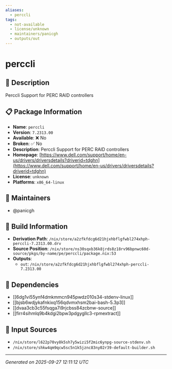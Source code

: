 ```yaml
---
aliases:
  - perccli
tags:
  - not-available
  - license/unknown
  - maintainers/panicgh
  - outputs/out
---
```


# perccli

## 📝 Description

Perccli Support for PERC RAID controllers

## 📋 Package Information

- **Name**: `perccli`
- **Version**: `7.2313.00`
- **Available**: ❌ No
- **Broken**: ✅ No
- **Description**: Perccli Support for PERC RAID controllers
- **Homepage**: [https://www.dell.com/support/home/en-us/drivers/driversdetails?driverid=tdghn](https://www.dell.com/support/home/en-us/drivers/driversdetails?driverid=tdghn)
- **License**: `unknown`
- **Platforms**: `x86_64-linux`
## 👥 Maintainers

- @panicgh


## 🔧 Build Information

- **Derivation Path**: `/nix/store/a2zfkfdcg6d21hjxhbflgfwbl274xhph-perccli-7.2313.00.drv`
- **Source Position**: `/nix/store/ns30sqxb36k8jrds8z18rv96bpnwc60d-source/pkgs/by-name/pe/perccli/package.nix:53`
- **Outputs**:
  - `out`:  `/nix/store/a2zfkfdcg6d21hjxhbflgfwbl274xhph-perccli-7.2313.00`

## 🔗 Dependencies

- [[6dg1vi55ynf4dmkmmcn945pwdz010s34-stdenv-linux]]
- [[bjsb6wdjykafnkixq156qdvmxhsm2bai-bash-5.3p3]]
- [[dvaa3cb3c55fsqga7i9rjcbss84zcbnw-source]]
- [[firr4sihmlq9b4kdgi2bpw3pdgygllc3-rpmextract]]

## 📁 Input Sources

- `/nix/store/l622p70vy8k5sh7y5wizi5f2mic6ynpg-source-stdenv.sh`
- `/nix/store/shkw4qm9qcw5sc5n1k5jznc83ny02r39-default-builder.sh`

---
*Generated on 2025-09-27 12:11:12 UTC*
